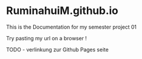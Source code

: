 # RuminahuiM.github.io

This is the Documentation for my semester project 01 

Try pasting my url on a browser !


TODO - verlinkung zur Github Pages seite